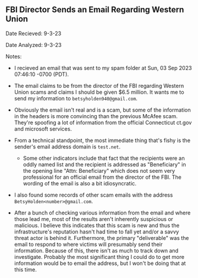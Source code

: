 ## FBI Director Sends an Email Regarding Western Union

Date Recieved: 9-3-23

Date Analyzed: 9-3-23

Notes:

* I recieved an email that was sent to my spam folder at Sun, 03 Sep 2023 07:46:10 -0700 (PDT).

* The email claims to be from the director of the FBI regarding Western Union scams and claims I should be given $6.5 million. It wants me to send my information to `betsyholden940@gmail.com`.

* Obviously the email isn't real and is a scam, but some of the information in the headers is more convincing than the previous McAfee scam. They're spoofing a lot of information from the official Connecticut ct.gov and microsoft services.

* From a technical standpoint, the most immediate thing that's fishy is the sender's email address domain is `test.net`.

    * Some other indicators include that fact that the recipients were an oddly named list and the recipient is addressed as "Beneficiary" in the opening line "Attn: Beneficiary" which does not seem very professional for an official email from the director of the FBI. The wording of the email is also a bit idiosyncratic.

* I also found some records of other scam emails with the address `BetsyHolden<number>@gmail.com`.

* After a bunch of checking various information from the email and where those lead me, most of the results aren't inherently suspicious or malicious. I believe this indicates that this scam is new and thus the infrastructure's reputation hasn't had time to fall yet and/or a savvy threat actor is behind it. Furthermore, the primary "deliverable" was the email to respond to where victims will presumably send their information. Because of this, there isn't as much to track down and investigate. Probably the most significant thing I could do to get more information would be to email the address, but I won't be doing that at this time.